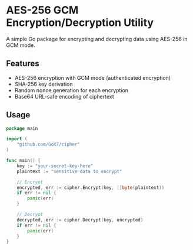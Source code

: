 # AES-256 GCM Encryption/Decryption Utility

A simple Go package for encrypting and decrypting data using AES-256 in GCM mode.

## Features

- AES-256 encryption with GCM mode (authenticated encryption)
- SHA-256 key derivation
- Random nonce generation for each encryption
- Base64 URL-safe encoding of ciphertext

## Usage

```go
package main

import (
    "github.com/GoX7/cipher"
)

func main() {
	key := "your-secret-key-here"
	plaintext := "sensitive data to encrypt"

	// Encrypt
	encrypted, err := cipher.Encrypt(key, []byte(plaintext))
	if err != nil {
		panic(err)
	}

	// Decrypt
	decrypted, err := cipher.Decrypt(key, encrypted)
	if err != nil {
		panic(err)
	}
}
```
